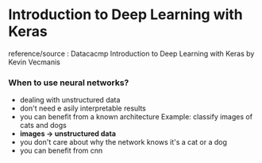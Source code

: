 
# Introduction to Deep Learning with Keras
reference/source : Datacacmp Introduction to Deep Learning with Keras by Kevin Vecmanis

### When to use neural networks?
* dealing with unstructured data
* don't need e asily interpretable results
* you can benefit from a known architecture
Example: classify images of cats and dogs
* **images -> unstructured data**
* you don't care about why the network knows it's a cat or a dog
* you can benefit from cnn
